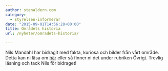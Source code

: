 ```yaml
---
author: stenaldern.com
category:
  - styrelsen-informerar
date: "2015-09-01T14:56:28+00:00"
title: Områdets historia
url: /nyheter/omradets-historia/

---
```

Nils Mandahl har bidragit med fakta, kuriosa och bilder från vårt område. Detta kan ni läsa om [här](/omradets-historia) eller så finner ni det under rubriken Övrigt. Trevlig läsning och tack Nils för bidraget!
